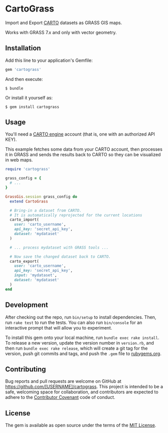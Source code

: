 # CartoGrass

Import and Export [CARTO](http://carto.com) datasets as GRASS GIS maps.

Works with GRASS 7.x and only with vector geometry.

## Installation

Add this line to your application's Gemfile:

```ruby
gem 'cartograss'
```

And then execute:

    $ bundle

Or install it yourself as:

    $ gem install cartograss

## Usage

You'll need a [CARTO engine](https://carto.com/engine/) account 
(that is, one with an authorized API KEY).

This example fetches some data from your CARTO account, then processes it in GRASS and
sends the results back to CARTO so they can be visualized in web maps.

```ruby
require 'cartograss'

grass_config = {
  # ...
}

GrassGis.session grass_config do
  extend CartoGrass

  # Bring-in a dataset from CARTO.
  # It is automatically reprojected for the current locations
  carto_import(
    user: 'carto_username',
    api_key: 'secret_api_key',
    dataset: 'mydataset'
  )

  # ... process mydataset with GRASS tools ...

  # Now save the changed dataset back to CARTO.
  carto_export(
    user: 'carto_username',
    api_key: 'secret_api_key',
    input: 'mydataset',
    dataset: 'mydataset'
  )
end

```

## Development

After checking out the repo, run `bin/setup` to install dependencies. Then, run `rake test` to run the tests. You can also run `bin/console` for an interactive prompt that will allow you to experiment.

To install this gem onto your local machine, run `bundle exec rake install`. To release a new version, update the version number in `version.rb`, and then run `bundle exec rake release`, which will create a git tag for the version, push git commits and tags, and push the `.gem` file to [rubygems.org](https://rubygems.org).

## Contributing

Bug reports and pull requests are welcome on GitHub at https://github.com/[USERNAME]/cartograss. This project is intended to be a safe, welcoming space for collaboration, and contributors are expected to adhere to the [Contributor Covenant](contributor-covenant.org) code of conduct.


## License

The gem is available as open source under the terms of the [MIT License](http://opensource.org/licenses/MIT).
